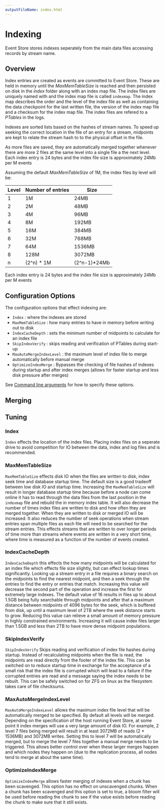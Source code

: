 ```yaml
---
outputFileName: index.html
---
```

# Indexing

Event Store stores indexes seperately from the main data files accessing records by stream name.

## Overview

Index entries are created as events are committed to Event Store. These are held in memory until the _MaxMemTableSize_ is reached and then persisted on disk in the _index_ folder along with an index map file.
The index files are uniquely named with and the index map file is called `indexmap`. The index map describes the order and the level of the index file as well as containing the data checkpoint for the last written file, the version of the index map file and a checksum for the index map file. The index files are refered to a _PTables_ in the logs.

Indexes are sorted lists based on the hashes of stream names. To speed up seeking the correct location in the file of an entry for a stream, midpoints are kept to relate the stream hash to to the physical offset in the file.

As more files are saved, they are automatically merged together whenever there are more 2 files at the same level into a single file a the next level. Each index entry is 24 bytes and the index file size is approximately 24Mb per M events

Assuming the default _MaxMemTableSize_ of 1M, the index files by level will be:

| Level | Number of entries | Size          |
| ----- | ----------------- | ------------- |
| 1     |                1M |         24MB  |
| 2     |                2M |         48MB  |
| 3     |                4M |         96MB  |
| 4     |                8M |        192MB  |
| 5     |               16M |        384MB  |
| 6     |               32M |        768MB  |
| 7     |               64M |       1536MB  |
| 8     |              128M |       3072MB  |
| n     |        (2^n) * 1M | (2^n-1)*24Mb  |

Each index entry is 24 bytes and the index file size is approximately 24Mb per M events

## Configuration Options

The configuration options that effect indexing are:

- `Index` : where the indexes are stored
- `MaxMemTableSize` : how many entries to have in memory before writing out to disk
- `IndexCacheDepth` : sets the minimum number of midpoints to calculate for an index file
- `SkipIndexVerify` : skips reading and verification of PTables during start-up
- `MaxAutoMergeIndexLevel` : the maximum level of index file to merge automatically before manual merge
- `OptimizeIndexMerge` : Bypasses the checking of file hashes of indexes during startup and after index merges (allows for faster startup and less disk pressure after merges)

See [Command line arguments](#command-line-arguments) for how to specify these options.

## Merging

## Tuning

### Index

`Index` effects the location of the index files. Placing index files on a seperate drive to avoid competition for IO between the data, index and log files and is recommended.

### MaxMemTableSize

`MaxMemTableSize` effects disk IO when the files are written to disk, index seek time and database startup time. The default size is a good tradeoff between low disk IO and startup time. Increasing the `MaxMemTableSize` will result in longer database startup time because before a node can come online it has to read through the data files from the last position in the `indexmap` file and rebuild the in memory index table. It will also decrease the number of times index files are written to disk and how often they are merged together. When they are written to disk or merged IO will be increased. It also reduces the number of seek operations when stream entries span multiple files as each file will need to be searched for the stream entries. This effects streams that are written to over longer periods of time more than streams where events are written in a very short time, where time is measured as a function of the number of events created.

### IndexCacheDepth

`IndexCacheDepth` this effects the how many midpoints will be calculated for an index file which effects file size slightly, but can effect lookup times significantly. Looking up a stream entry in a file requires a binary search on the midpoints to find the nearest midpoint, and then a seek through the entries to find the entry or entries that match.  Increasing this value will decrease the second part of the operation and increase the first for extremely large indexes. The default value of 16 results in files up to about 1.5GB being fully searchable through midpoints and after that a maximum distance between midpoints of 4096 bytes for the seek, which is buffered from disk, up until a maximum level of 2TB where the seek distance starts to grow. Reducing this value can relieve a small amount of memory pressure in highly constrained environments. Increasing it will cause index files larger than 1.5GB and less than 2TB to have more dense midpoint populations.

### SkipIndexVerify
`SkipIndexVerify` Skips reading and verification of index file hashes during startup. Instead of recalculating midpoints when the file is read, the midpoints are read directly from the footer of the index file. This can be switched on to reduce startup time in exchange for the acceptance of a small risk that the index file is corrupted which will lead to a failure if the corrupted entries are read and a message saying the index needs to be rebuilt. This can be safely switched on for ZFS on linux as the filesystem takes care of file checksums.

### MaxAutoMergeIndexLevel
`MaxAutoMergeIndexLevel` allows the maximum index file level that will be automatically merged to be specified. By default all levels will be merged. Depending on the specification of the host running Event Store, at some point it index merges will use a very large amount of disk IO. For example, 2 level 7 files being merged will result in at least 3072MB of reads (2 * 1536MB) and 3072MB writes. Setting this to level 7 will be automatically merged, but to merge the level 7 files together a manual merge needs to be triggered. This allows better control over when these larger merges happen and which nodes they happen on (due to the replication process, all nodes tend to merge at about the same time).

### OptimizeIndexMerge
`OptimizeIndexMerge` allows faster merging of indexes when a chunk has been scavenged. This option has no effect on unscavenged chunks. When a chunk has been scavenged and this option is set to true, a bloom filter will be used before reading the chunk to see if the value exists before reading the chunk to make sure that it still exists.

<!-- # todo: the 64 bit index bits should probably come under this indexing doc -->